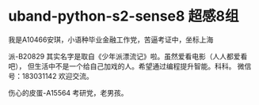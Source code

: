# uband-python-s2-sense8 超感8组

我是A10466安琪，小语种毕业金融工作党，苦逼考证中，坐标上海

派-B20829 其实名字是取自《少年派漂流记》啦。虽然爱看电影（人人都爱看吧）， 但生活中不是一个给自己加戏的人。希望通过编程提升智能。科科。 微信号：183031142 欢迎交流。

伤心的皮蛋-A15564 考研党，老男孩。
